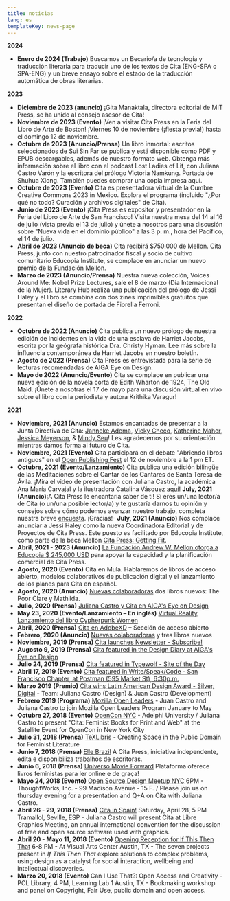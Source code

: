 ```yaml
---
title: noticias
lang: es
templateKey: news-page
---
```

**2024**

* **Enero de 2024 (Trabajo)** Buscamos un Becario/a de tecnología y traducción literaria para traducir uno de los textos de Cita (ENG-SPA o SPA-ENG) y un breve ensayo sobre el estado de la traducción automática de obras literarias. 

**2023**

* **Diciembre de 2023 (anuncio)** ¡Gita Manaktala, directora editorial de MIT Press, se ha unido al consejo asesor de Cita!
* **Noviembre de 2023 (Evento)** ¡Ven a visitar Cita Press en la Feria del Libro de Arte de Boston! ¡Viernes 10 de noviembre (¡fiesta previa!) hasta el domingo 12 de noviembre.
* **Octubre de 2023 (Anuncio/Prensa)** Un libro inmortal: escritos seleccionados de Sui Sin Far se publica y está disponible como PDF y EPUB descargables, además de nuestro formato web. Obtenga más información sobre el libro con el podcast Lost Ladies of Lit, con Juliana Castro Varón y la escritora del prólogo Victoria Namkung. Portada de Shuhua Xiong. También puedes comprar una copia impresa aquí.
* **Octubre de 2023 (Evento)** Cita es presentadora virtual de la Cumbre Creative Commons 2023 in Mexico. Explora el programa (incluido "¿Por qué no todo? Curación y archivos digitales" de Cita).
* **Junio de 2023 (Evento)** ¡Cita Press es expositor y presentador en la Feria del Libro de Arte de San Francisco! Visita nuestra mesa del 14 al 16 de julio (vista previa el 13 de julio) y únete a nosotros para una discusión sobre "Nueva vida en el dominio público" a las 3 p. m., hora del Pacífico, el 14 de julio.
* **Abril de 2023 (Anuncio de beca)** Cita recibirá $750.000 de Mellon. Cita Press, junto con nuestro patrocinador fiscal y socio de cultivo comunitario Educopia Institute, se complace en anunciar un nuevo premio de la Fundación Mellon.
* **Marzo de 2023 (Anuncio/Prensa)** Nuestra nueva colección, Voices Around Me: Nobel Prize Lectures, sale el 8 de marzo (Día Internacional de la Mujer). Literary Hub realiza una publicación del prólogo de Jessi Haley y el libro se combina con dos zines imprimibles gratuitos que presentan el diseño de portada de Fiorella Ferroni.

**2022**

* **Octubre de 2022 (Anuncio)** Cita publica un nuevo prólogo de nuestra edición de Incidentes en la vida de una esclava de Harriet Jacobs, escrita por la geógrafa histórica Dra. Christy Hyman. Lee más sobre la influencia contemporánea de Harriet Jacobs en nuestro boletín.
* **Agosto de 2022 (Prensa)** Cita Press es entrevistada para la serie de lecturas recomendadas de AIGA Eye on Design.
* **Mayo de 2022 (Anuncio/Evento)** Cita se complace en publicar una nueva edición de la novela corta de Edith Wharton de 1924, The Old Maid. ¡Únete a nosotras el 17 de mayo para una discusión virtual en vivo sobre el libro con la periodista y autora Krithika Varagur!

**2021**

* **Noviembre, 2021 (Anuncio)** Estamos encantadas de presentar a la Junta Directiva de Cita: [Janneke Adema](https://openreflections.wordpress.com/), [Vicky Checo](https://knightfoundation.org/employee/vicky-checo/), [Katherine Maher](https://twitter.com/krmaher), [Jessica Meyerson](https://educopia.org/jessica-meyerson/), & [Mindy Seu](https://mindyseu.com/)! Les agradecemos por su orientación mientras damos forma al futuro de Cita.
* **Noviembre, 2021 (Evento)** Cita participará en el debate "Abriendo libros antiguos" en el [Open Publishing Fest](https://openpublishingfest.org/) el 12 de noviembre a la 1 pm ET.
* **Octubre, 2021 (Evento/Lanzamiento)** Cita publica una edición bilingüe de las Meditaciones sobre el Cantar de los Cantares de Santa Teresa de Ávila. ¡Mira el video de presentación con Juliana Castro, la académica Ana María Carvajal y la ilustradora Catalina Vásquez [aquí](https://www.youtube.com/watch?v=AYd_gXzeqM0)!
  **July, 2021 (Anuncio)**¡A Cita Press le encantaría saber de ti! Si eres un/una lector/a de Cita (o un/una posible lector/a) y te gustaría darnos tu opinión y consejos sobre cómo podemos avanzar nuestro trabajo, completa nuestra breve [encuesta](https://forms.gle/gCnLt6umVVYKLDp39). ¡Gracias!- **July, 2021 (Anuncio)** Nos complace anunciar a Jessi Haley como la nueva Coordinadora Editorial y de Proyectos de Cita Press. Este puesto es facilitado por Educopia Institute, como parte de la beca Mellon [Cita Press: Getting Fit](https://educopia.org/cita-press-getting-fit/).
* **Abril, 2021 - 2023 (Anuncio)** [La Fundación Andrew W. Mellon otorga a Educopia $ 245,000 USD](https://educopia.org/cita-press-getting-fit/) para apoyar la capacidad y la planificación comercial de Cita Press.
* **Agosto, 2020 (Evento)** Cita en Mula. Hablaremos de libros de acceso abierto, modelos colaborativos de publicación digital y el lanzamiento de los planes para Cita en español.
* **Agosto, 2020 (Anuncio)** [Nuevas colaboradoras](/ajax/collaborate.html) dos libros nuevos: The Poor Clare y Mathilda.
* **Julio, 2020 (Prensa)** [Juliana Castro y Cita en AIGA's Eye on Design](https://eyeondesign.aiga.org/what-is-designs-role-in-violating-or-upholding-digital-rights/)
* **May 23, 2020 (Evento/Lanzamiento – En inglés)** [Virtual Reality Lanzamiento del libro Cypherpunk Women](https://www.youtube.com/watch?v=YSGrlGHcgWI&feature=youtu.be)
* **Abril, 2020 (Prensa)** [Cita en AdobeXD](https://xd.adobe.com/ideas/perspectives/social-impact/design-violating-or-upholding-digital-rights/) – Sección de acceso abierto
* **Febrero, 2020 (Anuncio)** [Nuevas colaboradoras](/ajax/collaborate.html) y tres libros nuevos
* **Noviembre, 2019 (Prensa)** [Cita launches Newsletter - Subscribe!](https://citapress.org/newsletter)
* **Augosto 9, 2019 (Prensa)** [Cita featured in the Design Diary at AIGA's Eye on Design](https://eyeondesign.aiga.org/no-258-inside-debbie-millmans-text-based-art-collection-the-sex-ads-that-dont-make-it-on-the-subway-more/)
* **Julio 24, 2019 (Prensa)** [Cita featured in Typewolf - Site of the Day](https://www.typewolf.com/site-of-the-day/cita-press)
* **Abril 17, 2019 (Evento)** [Cita featured in Write/Speak/Code - San Francisco Chapter, at Postman (595 Market St), 6:30p.m.](https://www.meetup.com/WriteSpeakCode-SFBay/events/258027001/)
* **Marzo 2019 (Premio)** [Cita wins Latin American Design Award - Silver, Digital](https://awards.latinamericandesign.org/finalistas/cita-press/?g2018=g-20-18) - Team: Juliana Castro (Design) & Juan Castro (Development)
* **Febrero 2019 (Programa)** [Mozilla Open Leaders](https://foundation.mozilla.org/en/opportunity/mozilla-open-leaders/round-7/participants/participants---cohort-d/) - Juan Castro and Juliana Castro to join Mozilla Open Leaders Program January to May
* **Octubre 27, 2018 (Evento)** [OpenCon NYC](https://www.opencon2018.org/opencon_2018_new_york_city/) - Adelphi University / Juliana Castro to present "Cita: Feminist Books for Print and Web" at the Satellite Event for OpenCon in New York City
* **Julio 31, 2018 (Prensa)** [TeXLibris](https://blogs.lib.utexas.edu/texlibris/2018/07/31/creating-space-in-the-public-domain-for-feminist-literature/) - Creating Space in the Public Domain for Feminist Literature
* **Junio 7, 2018 (Prensa)** [Elle Brazil](https://www.facebook.com/ElleBrasil/posts/10156722882284050?comment_id=10156723882854050&comment_tracking=%7B%22tn%22%3A%22R0%22%7D/) A Cita Press, iniciativa independente, edita e disponibiliza trabalhos de escritoras.
* **Junio 6, 2018 (Prensa)** [Universo Movie Forward](https://universomovieforward.com/2018/06/06/plataforma-oferece-livros-feministas-para-ler-online-e-de-graca/) Plataforma oferece livros feministas para ler online e de graça!
* **Mayo 24, 2018 (Evento)** [Open Source Design Meetup NYC](https://www.eventbrite.com/e/open-source-design-meetup-tickets-46161272609/) 6PM - ThoughtWorks, Inc. - 99 Madison Avenue - 15 F. / Please join us on thursday evening for a presentation and Q+A on Cita with Juliana Castro.
* **Abril 26 - 29, 2018 (Prensa)** [Cita in Spain!](https://libregraphicsmeeting.org/2018/) Saturday, April 28, 5 PM Tramallol, Seville, ESP - Juliana Castro will present Cita at Libre Graphics Meeting, an annual international convention for the discussion of free and open source software used with graphics.
* **Abril 20 - Mayo 11, 2018 (Evento)** [Opening Reception for If This Then That](https://art.utexas.edu/event/if-then-2018-design-mfa-exhibition) 6-8 PM - At Visual Arts Center Austin, TX - The seven projects present in *If This Then That* explore solutions to complex problems, using design as a catalyst for social interaction, wellbeing and intellectual discoveries.
* **Marzo 20, 2018 (Evento)** Can I Use That?: Open Access and Creativity - PCL Library, 4 PM, Learning Lab 1 Austin, TX - Bookmaking workshop and panel on Copyright, Fair Use, public domain and open access.